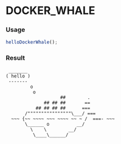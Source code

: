 
DOCKER_WHALE
===

### Usage

```js
helloDockerWhale();
```

### Result

```
 _______
( hello )
 -------
         o
          o
                    ##        .
              ## ## ##       ==
           ## ## ## ##      ===
       /""""""""""""""""\___/ ===
  ~~~ {~~ ~~~~ ~~~ ~~~~ ~~ ~ /  ===- ~~~
       \______ o          __/
         \    \        __/
          \____\______/

```
    